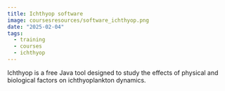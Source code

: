 ```yaml
---
title: Ichthyop software
image: coursesresources/software_ichthyop.png
date: "2025-02-04"
tags:
  - training
  - courses
  - ichthyop
---
```


Ichthyop is a free Java tool designed to study the effects of physical and biological factors on ichthyoplankton dynamics.
